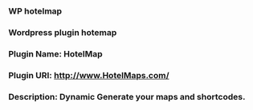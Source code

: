 ### WP hotelmap

### Wordpress plugin hotemap

### Plugin Name: HotelMap
### Plugin URI: http://www.HotelMaps.com/
### Description: Dynamic Generate your maps and shortcodes.

